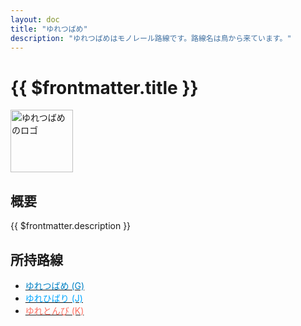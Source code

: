 ```yaml
---
layout: doc
title: "ゆれつばめ"
description: "ゆれつばめはモノレール路線です。路線名は鳥から来ています。"
---
```


# {{ $frontmatter.title }}
<img src="/img/company/yuretubame.webp" alt="ゆれつばめのロゴ" width="100px">

## 概要
{{ $frontmatter.description }}

## 所持路線
- [<span style="color: #0281C4">ゆれつばめ (G)</span>](/company/houbutuHG/yuretubame/line/yuretubame.md)
- [<span style="color: #00a6ff">ゆれひばり (J)</span>](/company/houbutuHG/yuretubame/line/yurehibari.md)
- [<span style="color: #FF6F61">ゆれとんび (K)</span>](/company/houbutuHG/yuretubame/line/yuretombi.md)
